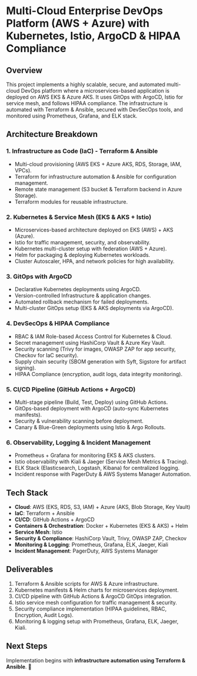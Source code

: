 # Multi-Cloud Enterprise DevOps Platform (AWS + Azure) with Kubernetes, Istio, ArgoCD & HIPAA Compliance

## Overview
This project implements a highly scalable, secure, and automated multi-cloud DevOps platform where a microservices-based application is deployed on AWS EKS & Azure AKS. It uses GitOps with ArgoCD, Istio for service mesh, and follows HIPAA compliance. The infrastructure is automated with Terraform & Ansible, secured with DevSecOps tools, and monitored using Prometheus, Grafana, and ELK stack.

## Architecture Breakdown

### 1. Infrastructure as Code (IaC) - Terraform & Ansible
- Multi-cloud provisioning (AWS EKS + Azure AKS, RDS, Storage, IAM, VPCs).
- Terraform for infrastructure automation & Ansible for configuration management.
- Remote state management (S3 bucket & Terraform backend in Azure Storage).
- Terraform modules for reusable infrastructure.

### 2. Kubernetes & Service Mesh (EKS & AKS + Istio)
- Microservices-based architecture deployed on EKS (AWS) + AKS (Azure).
- Istio for traffic management, security, and observability.
- Kubernetes multi-cluster setup with federation (AWS + Azure).
- Helm for packaging & deploying Kubernetes workloads.
- Cluster Autoscaler, HPA, and network policies for high availability.

### 3. GitOps with ArgoCD
- Declarative Kubernetes deployments using ArgoCD.
- Version-controlled Infrastructure & application changes.
- Automated rollback mechanism for failed deployments.
- Multi-cluster GitOps setup (EKS & AKS deployments via ArgoCD).

### 4. DevSecOps & HIPAA Compliance
- RBAC & IAM Role-based Access Control for Kubernetes & Cloud.
- Secret management using HashiCorp Vault & Azure Key Vault.
- Security scanning (Trivy for images, OWASP ZAP for app security, Checkov for IaC security).
- Supply chain security (SBOM generation with Syft, Sigstore for artifact signing).
- HIPAA Compliance (encryption, audit logs, data integrity monitoring).

### 5. CI/CD Pipeline (GitHub Actions + ArgoCD)
- Multi-stage pipeline (Build, Test, Deploy) using GitHub Actions.
- GitOps-based deployment with ArgoCD (auto-sync Kubernetes manifests).
- Security & vulnerability scanning before deployment.
- Canary & Blue-Green deployments using Istio & Argo Rollouts.

### 6. Observability, Logging & Incident Management
- Prometheus + Grafana for monitoring EKS & AKS clusters.
- Istio observability with Kiali & Jaeger (Service Mesh Metrics & Tracing).
- ELK Stack (Elasticsearch, Logstash, Kibana) for centralized logging.
- Incident response with PagerDuty & AWS Systems Manager Automation.

## Tech Stack
- **Cloud**: AWS (EKS, RDS, S3, IAM) + Azure (AKS, Blob Storage, Key Vault)
- **IaC**: Terraform + Ansible
- **CI/CD**: GitHub Actions + ArgoCD
- **Containers & Orchestration**: Docker + Kubernetes (EKS & AKS) + Helm
- **Service Mesh**: Istio
- **Security & Compliance**: HashiCorp Vault, Trivy, OWASP ZAP, Checkov
- **Monitoring & Logging**: Prometheus, Grafana, ELK, Jaeger, Kiali
- **Incident Management**: PagerDuty, AWS Systems Manager

## Deliverables
1. Terraform & Ansible scripts for AWS & Azure infrastructure.
2. Kubernetes manifests & Helm charts for microservices deployment.
3. CI/CD pipeline with GitHub Actions & ArgoCD GitOps integration.
4. Istio service mesh configuration for traffic management & security.
5. Security compliance implementation (HIPAA guidelines, RBAC, Encryption, Audit Logs).
6. Monitoring & logging setup with Prometheus, Grafana, ELK, Jaeger, Kiali.

## Next Steps
Implementation begins with **infrastructure automation using Terraform & Ansible**. 🚀

